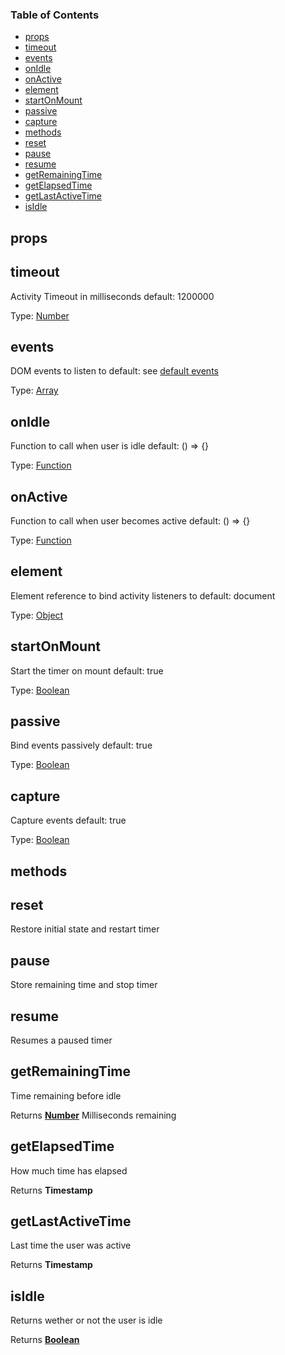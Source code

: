 <!-- Generated by documentation.js. Update this documentation by updating the source code. -->

### Table of Contents

-   [props][1]
-   [timeout][2]
-   [events][3]
-   [onIdle][4]
-   [onActive][5]
-   [element][6]
-   [startOnMount][7]
-   [passive][8]
-   [capture][9]
-   [methods][10]
-   [reset][11]
-   [pause][12]
-   [resume][13]
-   [getRemainingTime][14]
-   [getElapsedTime][15]
-   [getLastActiveTime][16]
-   [isIdle][17]

## props




## timeout

Activity Timeout in milliseconds
default: 1200000

Type: [Number][18]

## events

DOM events to listen to
default: see [default events][19]

Type: [Array][20]

## onIdle

Function to call when user is idle
default: () => {}

Type: [Function][21]

## onActive

Function to call when user becomes active
default: () => {}

Type: [Function][21]

## element

Element reference to bind activity listeners to
default: document

Type: [Object][22]

## startOnMount

Start the timer on mount
default: true

Type: [Boolean][23]

## passive

Bind events passively
default: true

Type: [Boolean][23]

## capture

Capture events
default: true

Type: [Boolean][23]

## methods




## reset

Restore initial state and restart timer

## pause

Store remaining time and stop timer

## resume

Resumes a paused timer

## getRemainingTime

Time remaining before idle

Returns **[Number][18]** Milliseconds remaining

## getElapsedTime

How much time has elapsed

Returns **Timestamp** 

## getLastActiveTime

Last time the user was active

Returns **Timestamp** 

## isIdle

Returns wether or not the user is idle

Returns **[Boolean][23]** 

[1]: #props

[2]: #timeout

[3]: #events

[4]: #onidle

[5]: #onactive

[6]: #element

[7]: #startonmount

[8]: #passive

[9]: #capture

[10]: #methods

[11]: #reset

[12]: #pause

[13]: #resume

[14]: #getremainingtime

[15]: #getelapsedtime

[16]: #getlastactivetime

[17]: #isidle

[18]: https://developer.mozilla.org/docs/Web/JavaScript/Reference/Global_Objects/Number

[19]: https://github.com/SupremeTechnopriest/react-idle-timer#default-events

[20]: https://developer.mozilla.org/docs/Web/JavaScript/Reference/Global_Objects/Array

[21]: https://developer.mozilla.org/docs/Web/JavaScript/Reference/Statements/function

[22]: https://developer.mozilla.org/docs/Web/JavaScript/Reference/Global_Objects/Object

[23]: https://developer.mozilla.org/docs/Web/JavaScript/Reference/Global_Objects/Boolean
